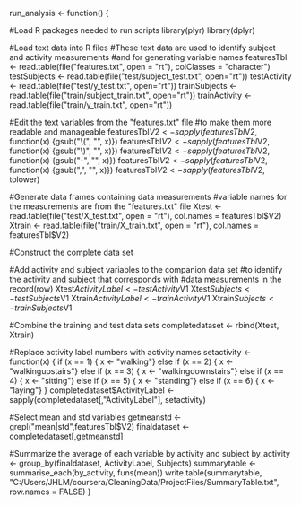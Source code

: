 run_analysis <- function() {

  #Load R packages needed to run scripts
  library(plyr)
  library(dplyr)
  
  #Load text data into R files
  #These text data are used to identify subject and activity measurements
  #and for generating variable names
  featuresTbl <- read.table(file("features.txt", open = "rt"), colClasses = "character")
  testSubjects <- read.table(file("test/subject_test.txt", open="rt"))
  testActivity <- read.table(file("test/y_test.txt", open="rt"))
  trainSubjects <- read.table(file("train/subject_train.txt", open="rt"))
  trainActivity <- read.table(file("train/y_train.txt", open="rt"))

  #Edit the text variables from the "features.txt" file
  #to make them more readable and manageable
  featuresTbl$V2 <- sapply(featuresTbl$V2, function(x) {gsub("\\(", "", x)})
  featuresTbl$V2 <- sapply(featuresTbl$V2, function(x) {gsub("\\)", "", x)})
  featuresTbl$V2 <- sapply(featuresTbl$V2, function(x) {gsub("-", "", x)})
  featuresTbl$V2 <- sapply(featuresTbl$V2, function(x) {gsub(",", "", x)})
  featuresTbl$V2 <- sapply(featuresTbl$V2, tolower)

  #Generate data frames containing data measurements 
  #variable names for the measurements are from the "features.txt" file
  Xtest <- read.table(file("test/X_test.txt", open = "rt"), col.names = featuresTbl$V2)
  Xtrain <- read.table(file("train/X_train.txt", open = "rt"), col.names = featuresTbl$V2)

  #Construct the complete data set
  
  #Add activity and subject variables to the companion data set
  #to identify the activity and subject that corresponds with 
  #data measurements in the record(row) 
  Xtest$ActivityLabel <- testActivity$V1
  Xtest$Subjects <- testSubjects$V1
  Xtrain$ActivityLabel <- trainActivity$V1
  Xtrain$Subjects <- trainSubjects$V1
  
  #Combine the training and test data sets
  completedataset <- rbind(Xtest, Xtrain)

  #Replace activity label numbers with activity names
  setactivity <- function(x) { if (x == 1) {
                              x <- "walking"}
                              else if (x == 2) {
                              x <- "walkingupstairs"}
                              else if (x == 3) {
                              x <- "walkingdownstairs"}
                              else if (x == 4) {
                              x <- "sitting"}
                              else if (x == 5) {
                              x <- "standing"}
                              else if (x == 6) {
                              x <- "laying"}
                            }
  completedataset$ActivityLabel <- sapply(completedataset[,"ActivityLabel"], setactivity)

  #Select mean and std variables
  getmeanstd <- grepl("mean|std",featuresTbl$V2)
  finaldataset <- completedataset[,getmeanstd]

  #Summarize the average of each variable by activity and subject
  by_activity <- group_by(finaldataset, ActivityLabel, Subjects)
  summarytable <- summarise_each(by_activity, funs(mean))
  write.table(summarytable, "C:/Users/JHLM/coursera/CleaningData/ProjectFiles/SummaryTable.txt", row.names = FALSE)
}
